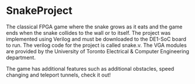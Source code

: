 # SnakeProject
The classical FPGA game where the snake grows as it eats and the game ends when the snake collides to the wall or to itself. The project was implemented using Verilog and must be downloaded to the DE1-SoC board to run. The verilog code for the project is called snake.v. The VGA modules are provided by the University of Toronto Electrical & Computer Engineering department.

The game has additional features such as additional obstacles, speed changing and teleport tunnels, check it out! 
